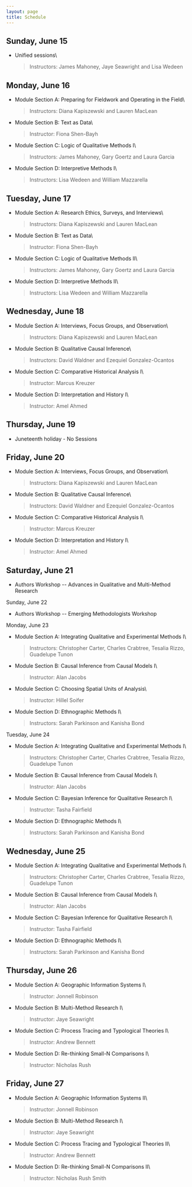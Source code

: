 ```yaml
---
layout: page
title: Schedule
---
```


## Sunday, June 15

-   Unified sessions\
    > Instructors: James Mahoney, Jaye Seawright and Lisa Wedeen

## Monday, June 16

-   Module Section A: Preparing for Fieldwork and Operating in the Field\
    > Instructors: Diana Kapiszewski and Lauren MacLean

-   Module Section B: Text as Data\
    > Instructor: Fiona Shen-Bayh

-   Module Section C: Logic of Qualitative Methods I\
    > Instructors: James Mahoney, Gary Goertz and Laura Garcia

-   Module Section D: Interpretive Methods I\
    > Instructors: Lisa Wedeen and William Mazzarella

## Tuesday, June 17

-   Module Section A: Research Ethics, Surveys, and Interviews\
    > Instructors: Diana Kapiszewski and Lauren MacLean

-   Module Section B: Text as Data\
    > Instructor: Fiona Shen-Bayh

-   Module Section C: Logic of Qualitative Methods II\
    > Instructors: James Mahoney, Gary Goertz and Laura Garcia

-   Module Section D: Interpretive Methods II\
    > Instructors: Lisa Wedeen and William Mazzarella

## Wednesday, June 18

-   Module Section A: Interviews, Focus Groups, and Observation\
    > Instructors: Diana Kapiszewski and Lauren MacLean

-   Module Section B: Qualitative Causal Inference\
    > Instructors: David Waldner and Ezequiel Gonzalez-Ocantos

-   Module Section C: Comparative Historical Analysis I\
    > Instructor: Marcus Kreuzer

-   Module Section D: Interpretation and History I\
    > Instructor: Amel Ahmed

## Thursday, June 19

-   Juneteenth holiday - No Sessions

## Friday, June 20

-   Module Section A: Interviews, Focus Groups, and Observation\
    > Instructors: Diana Kapiszewski and Lauren MacLean

-   Module Section B: Qualitative Causal Inference\
    > Instructors: David Waldner and Ezequiel Gonzalez-Ocantos

-   Module Section C: Comparative Historical Analysis I\
    > Instructor: Marcus Kreuzer

-   Module Section D: Interpretation and History I\
    > Instructor: Amel Ahmed

## Saturday, June 21

-   Authors Workshop -- Advances in Qualitative and Multi-Method Research

Sunday, June 22

-   Authors Workshop -- Emerging Methodologists Workshop

Monday, June 23

-   Module Section A: Integrating Qualitative and Experimental Methods I\
    > Instructors: Christopher Carter, Charles Crabtree, Tesalia Rizzo, Guadelupe Tunon

-   Module Section B: Causal Inference from Causal Models I\
    > Instructor: Alan Jacobs

-   Module Section C: Choosing Spatial Units of Analysis\
    > Instructor: Hillel Soifer

-   Module Section D: Ethnographic Methods I\
    > Instructors: Sarah Parkinson and Kanisha Bond

Tuesday, June 24

-   Module Section A: Integrating Qualitative and Experimental Methods I\
    > Instructors: Christopher Carter, Charles Crabtree, Tesalia Rizzo, Guadelupe Tunon

-   Module Section B: Causal Inference from Causal Models I\
    > Instructor: Alan Jacobs

-   Module Section C: Bayesian Inference for Qualitative Research I\
    > Instructor: Tasha Fairfield

-   Module Section D: Ethnographic Methods I\
    > Instructors: Sarah Parkinson and Kanisha Bond

## Wednesday, June 25

-   Module Section A: Integrating Qualitative and Experimental Methods I\
    > Instructors: Christopher Carter, Charles Crabtree, Tesalia Rizzo, Guadelupe Tunon

-   Module Section B: Causal Inference from Causal Models I\
    > Instructor: Alan Jacobs

-   Module Section C: Bayesian Inference for Qualitative Research I\
    > Instructor: Tasha Fairfield

-   Module Section D: Ethnographic Methods I\
    > Instructors: Sarah Parkinson and Kanisha Bond

## Thursday, June 26

-   Module Section A: Geographic Information Systems I\
    > Instructor: Jonnell Robinson

-   Module Section B: Multi-Method Research I\
    > Instructor: Jaye Seawright

-   Module Section C: Process Tracing and Typological Theories I\
    > Instructor: Andrew Bennett

-   Module Section D: Re-thinking Small-N Comparisons I\
    > Instructor: Nicholas Rush

## Friday, June 27

-   Module Section A: Geographic Information Systems II\
    > Instructor: Jonnell Robinson

-   Module Section B: Multi-Method Research I\
    > Instructor: Jaye Seawright

-   Module Section C: Process Tracing and Typological Theories II\
    > Instructor: Andrew Bennett

-   Module Section D: Re-thinking Small-N Comparisons II\
    > Instructor: Nicholas Rush Smith
